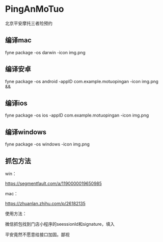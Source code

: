 # PingAnMoTuo

北京平安摩托三者险预约

## 编译mac

fyne package -os darwin -icon img.png

## 编译安卓

fyne package -os android -appID com.example.motuopingan -icon img.png &&

## 编译ios

fyne package -os ios -appID com.example.motuopingan -icon img.png

## 编译windows

fyne package -os windows -icon img.png

## 抓包方法

win：

https://segmentfault.com/a/1190000019650985

mac：

https://zhuanlan.zhihu.com/p/26182135

使用方法：

微信抓包找到门店小程序的seessionId和signature，填入

平安竟然不愿意给接口加固。鄙视
